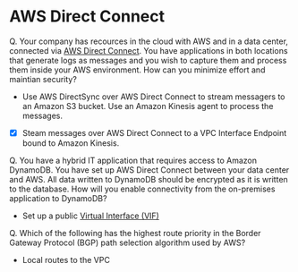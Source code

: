 # AWS Direct Connect

Q. Your company has recources in the cloud with AWS and in a data center, connected via [AWS Direct Connect](https://aws.amazon.com/directconnect/). You have applications in both locations that generate logs as messages and you wish to capture them and process them inside your AWS environment. How can you minimize effort and maintian security?
- Use AWS DirectSync over AWS Direct Connect to stream messagers to an Amazon S3 bucket. Use an Amazon Kinesis agent to process the messages.
- [x] Steam messages over AWS Direct Connect to a VPC Interface Endpoint bound to Amazon Kinesis.

Q. You have a hybrid IT application that requires access to Amazon DynamoDB. You have set up AWS Direct Connect between your data center and AWS. All data written to DynamoDB should be encrypted as it is written to the database. How will you enable connectivity from the on-premises application to DynamoDB?
- Set up a public [Virtual Interface (VIF)](https://docs.aws.amazon.com/directconnect/latest/UserGuide/WorkingWithVirtualInterfaces.html)

Q. Which of the following has the highest route priority in the Border Gateway Protocol (BGP) path selection algorithm used by AWS?
- Local routes to the VPC

